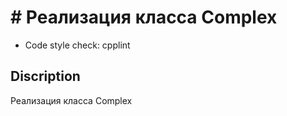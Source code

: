 # # Реализация класса Complex

* Code style check: cpplint


## Discription

Реализация класса Complex


